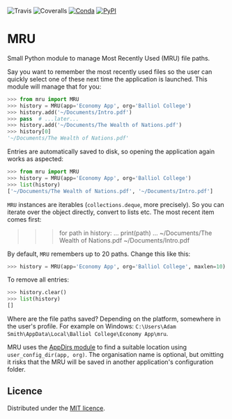 ![Travis](https://img.shields.io/travis/faph/MRU.svg?style=flat-square)
![Coveralls](https://img.shields.io/coveralls/faph/MRU.svg?style=flat-square)
[![Conda](https://anaconda.org/faph/mru/badges/installer/conda.svg)](https://anaconda.org/faph/mru)
[![PyPI](https://img.shields.io/pypi/v/mru.svg?style=flat-square)](https://pypi.python.org/pypi/mru)

# MRU

Small Python module to manage Most Recently Used (MRU) file paths.

Say you want to remember the most recently used files so the user can quickly select one of these next time the
application is launched. This module will manage that for you:

```python
>>> from mru import MRU
>>> history = MRU(app='Economy App', org='Balliol College')
>>> history.add('~/Documents/Intro.pdf')
>>> pass  # ...later...
>>> history.add('~/Documents/The Wealth of Nations.pdf')
>>> history[0]
'~/Documents/The Wealth of Nations.pdf'
```

Entries are automatically saved to disk, so opening the application again works as aspected:

```python
>>> from mru import MRU
>>> history = MRU(app='Economy App', org='Balliol College')
>>> list(history)
['~/Documents/The Wealth of Nations.pdf', '~/Documents/Intro.pdf']
```

`MRU` instances are iterables (`collections.deque`, more precisely). So you can iterate over the object directly,
convert to lists etc. The most recent item comes first:

>>> for path in history:
...     print(path)
...
~/Documents/The Wealth of Nations.pdf
~/Documents/Intro.pdf

By default, `MRU` remembers up to 20 paths. Change this like this:

```python
>>> history = MRU(app='Economy App', org='Balliol College', maxlen=10)
```

To remove all entries:

```python
>>> history.clear()
>>> list(history)
[]
```

Where are the file paths saved? Depending on the platform, somewhere in the user's profile. For example on Windows:
`C:\Users\Adam Smith\AppData\Local\Balliol College\Economy App\mru`.

MRU uses the [AppDirs module](https://github.com/ActiveState/appdirs) to find a suitable location using
`user_config_dir(app, org)`. The organisation name is optional, but omitting it risks that the MRU will be saved in
another application's configuration folder.


## Licence

Distributed under the [MIT licence](LICENSE).
